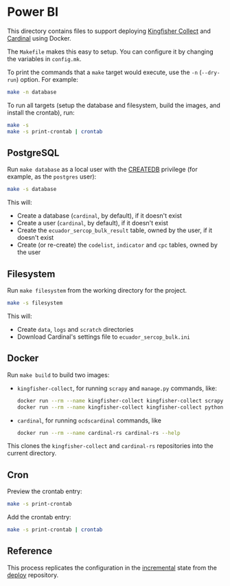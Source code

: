 # Power BI

This directory contains files to support deploying [Kingfisher Collect](https://kingfisher-collect.readthedocs.io/en/latest/) and [Cardinal](https://cardinal.readthedocs.io/en/latest/) using Docker.

The `Makefile` makes this easy to setup. You can configure it by changing the variables in `config.mk`.

To print the commands that a `make` target would execute, use the `-n` (`--dry-run`) option. For example:

```bash
make -n database
```

To run all targets (setup the database and filesystem, build the images, and install the crontab), run:

```bash
make -s
make -s print-crontab | crontab
```

## PostgreSQL

Run `make database` as a local user with the [CREATEDB](https://www.postgresql.org/docs/current/sql-createrole.html) privilege (for example, as the `postgres` user):

```bash
make -s database
```

This will:

- Create a database (`cardinal`, by default), if it doesn't exist
- Create a user (`cardinal`, by default), if it doesn't exist
- Create the `ecuador_sercop_bulk_result` table, owned by the user, if it doesn't exist
- Create (or re-create) the `codelist`, `indicator` and `cpc` tables, owned by the user

## Filesystem

Run `make filesystem` from the working directory for the project.

```bash
make -s filesystem
```

This will:

- Create `data`, `logs` and `scratch` directories
- Download Cardinal's settings file to `ecuador_sercop_bulk.ini`

## Docker

Run `make build` to build two images:

- `kingfisher-collect`, for running `scrapy` and `manage.py` commands, like:

  ```bash
  docker run --rm --name kingfisher-collect kingfisher-collect scrapy --help
  docker run --rm --name kingfisher-collect kingfisher-collect python manage.py --help
  ```

- `cardinal`, for running `ocdscardinal` commands, like

  ```bash
  docker run --rm --name cardinal-rs cardinal-rs --help
  ```

This clones the `kingfisher-collect` and `cardinal-rs` repositories into the current directory.

## Cron

Preview the crontab entry:

```bash
make -s print-crontab
```

Add the crontab entry:

```bash
make -s print-crontab | crontab
```

## Reference

This process replicates the configuration in the [incremental](https://github.com/open-contracting/deploy/blob/main/salt/kingfisher/collect/incremental.sls) state from the [deploy](https://ocdsdeploy.readthedocs.io/en/latest/) repository.
